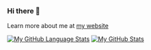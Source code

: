 ### Hi there 👋
Learn more about me at [my website](https://luceium.tech)

[![My GitHub Language Stats](https://github-readme-stats.vercel.app/api/top-langs/?username=Luceium&langs_count=5&theme=tokyonight)]()
[![My GitHub Stats](https://github-readme-stats.vercel.app/api/?username=Luceium&count_private=true&theme=tokyonight&showicons=true)]()

<!--
**Luceium/Luceium** is a ✨ _special_ ✨ repository because its `README.md` (this file) appears on your GitHub profile.

Here are some ideas to get you started:

- 🔭 I’m currently working on ...
- 🌱 I’m currently learning ...
- 👯 I’m looking to collaborate on ...
- 🤔 I’m looking for help with ...
- 💬 Ask me about ...
- 📫 How to reach me: ...
- 😄 Pronouns: ...
- ⚡ Fun fact: ...
-->
